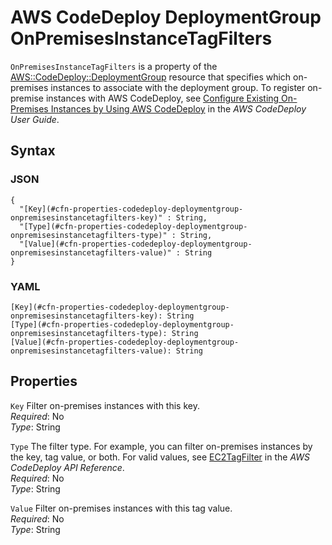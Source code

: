 # AWS CodeDeploy DeploymentGroup OnPremisesInstanceTagFilters<a name="aws-properties-codedeploy-deploymentgroup-onpremisesinstancetagfilters"></a>

`OnPremisesInstanceTagFilters` is a property of the [AWS::CodeDeploy::DeploymentGroup](aws-resource-codedeploy-deploymentgroup.md) resource that specifies which on\-premises instances to associate with the deployment group\. To register on\-premise instances with AWS CodeDeploy, see [Configure Existing On\-Premises Instances by Using AWS CodeDeploy](http://docs.aws.amazon.com/codedeploy/latest/userguide/how-to-configure-on-premises-host.html) in the *AWS CodeDeploy User Guide*\.

## Syntax<a name="w3ab2c21c14d427b5"></a>

### JSON<a name="aws-properties-codedeploy-deploymentgroup-onpremisesinstancetagfilters-syntax.json"></a>

```
{
  "[Key](#cfn-properties-codedeploy-deploymentgroup-onpremisesinstancetagfilters-key)" : String,
  "[Type](#cfn-properties-codedeploy-deploymentgroup-onpremisesinstancetagfilters-type)" : String,
  "[Value](#cfn-properties-codedeploy-deploymentgroup-onpremisesinstancetagfilters-value)" : String
}
```

### YAML<a name="aws-properties-codedeploy-deploymentgroup-onpremisesinstancetagfilters-syntax.yaml"></a>

```
[Key](#cfn-properties-codedeploy-deploymentgroup-onpremisesinstancetagfilters-key): String
[Type](#cfn-properties-codedeploy-deploymentgroup-onpremisesinstancetagfilters-type): String
[Value](#cfn-properties-codedeploy-deploymentgroup-onpremisesinstancetagfilters-value): String
```

## Properties<a name="w3ab2c21c14d427b7"></a>

`Key`  <a name="cfn-properties-codedeploy-deploymentgroup-onpremisesinstancetagfilters-key"></a>
Filter on\-premises instances with this key\.  
*Required*: No  
*Type*: String

`Type`  <a name="cfn-properties-codedeploy-deploymentgroup-onpremisesinstancetagfilters-type"></a>
The filter type\. For example, you can filter on\-premises instances by the key, tag value, or both\. For valid values, see [EC2TagFilter](http://docs.aws.amazon.com/codedeploy/latest/APIReference/API_EC2TagFilter.html) in the *AWS CodeDeploy API Reference*\.  
*Required*: No  
*Type*: String

`Value`  <a name="cfn-properties-codedeploy-deploymentgroup-onpremisesinstancetagfilters-value"></a>
Filter on\-premises instances with this tag value\.  
*Required*: No  
*Type*: String